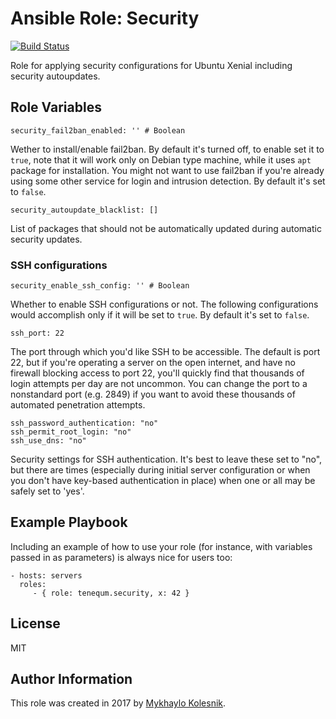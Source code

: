 Ansible Role: Security
=========
[![Build Status](https://travis-ci.org/tenequm/ansible-security.svg?branch=master)](https://travis-ci.org/tenequm/ansible-security)

Role for applying security configurations for Ubuntu Xenial including security autoupdates.

Role Variables
--------------
```
security_fail2ban_enabled: '' # Boolean
```
Wether to install/enable fail2ban. By default it's turned off, to enable set it to `true`, note that it will work only on Debian type machine, while it uses `apt` package for installation. You might not want to use fail2ban if you're already using some other service for login and intrusion detection. By default it's set to `false`.
```
security_autoupdate_blacklist: []
```
List of packages that should not be automatically updated during automatic security updates.
### SSH configurations
```
security_enable_ssh_config: '' # Boolean
```
Whether to enable SSH configurations or not. The following configurations would accomplish only if it will be set to `true`. By default it's set to `false`.
```
ssh_port: 22
```
The port through which you'd like SSH to be accessible. The default is port 22, but if you're operating a server on the open internet, and have no firewall blocking access to port 22, you'll quickly find that thousands of login attempts per day are not uncommon. You can change the port to a nonstandard port (e.g. 2849) if you want to avoid these thousands of automated penetration attempts.
```
ssh_password_authentication: "no"
ssh_permit_root_login: "no"
ssh_use_dns: "no"
```
Security settings for SSH authentication. It's best to leave these set to "no", but there are times (especially during initial server configuration or when you don't have key-based authentication in place) when one or all may be safely set to 'yes'.

Example Playbook
----------------
Including an example of how to use your role (for instance, with variables passed in as parameters) is always nice for users too:

    - hosts: servers
      roles:
         - { role: tenequm.security, x: 42 }

License
-------
MIT

Author Information
------------------
This role was created in 2017 by [Mykhaylo Kolesnik](http://github.com/tenequm).

